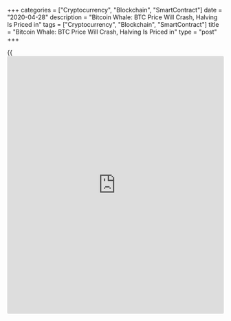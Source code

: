 +++
categories = ["Cryptocurrency", "Blockchain", "SmartContract"]
date = "2020-04-28"
description = "Bitcoin Whale: BTC Price Will Crash, Halving Is Priced in"
tags = ["Cryptocurrency", "Blockchain", "SmartContract"]
title = "Bitcoin Whale: BTC Price Will Crash, Halving Is Priced in"
type = "post"
+++

{{<iframe id="large-banner" src="https://www.bounty.group/#slide=16.0" width="100%" height="600" scrolling="no" style="border: 0px solid rgb(216, 221, 230); border-radius: 3px;">}}

A major Bitcoin whale has implied that the upcoming halving is already
priced in and BTC price can crash after the reward reduction.

The third Bitcoin (BTC) block reward halving is set to occur in 14 days
and this event is usually preceded by a powerful rally that many have
long forecast would bring the digital asset to a new all-time high.

Surprisingly, Joe007, one of the biggest Bitcoin whales in the
cryptocurrency market, has implied that the halving is already priced
in, which may leave the cryptocurrency vulnerable to a crash.

[![img-1588069267][1]][1]

In a sarcastic tone, Joe007 said: “No, of course it’s not priced in. On
the very day of The Great Halvening, everybody will finally realize how
underpriced BTC is, and they will all rush to buy it. In droves. With
their unemployment checks.”

Joe007 is estimated to be holding a large Bitcoin short position, as
shown by data from the Bitfinex leaderboard. It indicates that the
trader is down $11.3 million in the past month. Given that the Bitcoin
price has increased to around $7,700, it shows the whale is holding a
large short position and expects the price of BTC to decrease in the
short-term.

A big correction cannot be ruled out  
Billionaire [investor](https://www.fintechee.com/tutorial-for-forex-trading/investor-mode/)s like Marc Cuban, Carl Icahn, and Paul Tudor Jones
are increasingly moving towards cash, hedging their positions
anticipating big downtrends to arrive in the stock market in the short-
term.

As the coronavirus pandemic expands and major countries remain unsure
when to reopen their economies, high-risk assets like single stocks and
cryptocurrencies could see subsiding momentum in the coming weeks.

At a technical level, despite the imminence of the halving, a rejection
of Bitcoin at a key level like a 200-day SMA at $8,000 could lead to a
strong market pullback, as seen in May and October 2019.

Bitcoin Whale Suggests BTC Price Will Crash — Halving Is Priced in,
CoinTelegraph, Apr 28

_Source:[FXPro][2]_

   1. /files/downloads/a/d/4/ad41a483803f9ba42547cb66af483e13_9894f8114f533ab6ec3e1e09a0022f35.png
   2. /geturl/index/6d90ba85de678e33fb3d54e8a2eaedcddb055342/